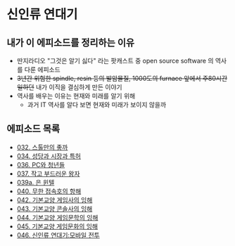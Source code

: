 # 신인류 연대기

## 내가 이 에피소드를 정리하는 이유

* 딴지라디오 "그것은 알기 싫다" 라는 팟캐스트 중 open source software 의 역사를 다룬 에피소드
* ~~3년간 위험한 spindle, resin 등의 발암물질, 1000도의 furnace 앞에서 주80시간 일하던~~ 내가 이직을 결심하게 만든 이야기
* 역사를 배우는 이유는 현재와 미래를 알기 위해
  * 과거 IT 역사를 알다 보면 현재와 미래가 보이지 않을까

## 에피소드 목록

* [032. 스톨만의 좋까](https://soundcloud.com/ddanzi/u-32?in=wanderatdawn/sets/ddanzi-xsfm)
* [034. 성당과 시장과 특허](https://soundcloud.com/ddanzi/u-34?in=wanderatdawn/sets/ddanzi-xsfm)
* [036. PC와 청년들](https://soundcloud.com/ddanzi/u-36?in=wanderatdawn/sets/ddanzi-xsfm)
* [037. 작고 부드러운 왕자](https://soundcloud.com/ddanzi/u-37?in=wanderatdawn/sets/ddanzi-xsfm)
* [039a. 은 윈텔](https://soundcloud.com/ddanzi/u-39?in=wanderatdawn/sets/ddanzi-xsfm)
* [040. 무한 접속호의 항해](https://soundcloud.com/ddanzi/u-40?in=wanderatdawn/sets/ddanzi-xsfm)
* [042. 기본교양 게임사의 잉해](https://soundcloud.com/ddanzi/u-42?in=wanderatdawn/sets/ddanzi-xsfm)
* [043. 기본교양 콘솔사의 잉해](https://soundcloud.com/ddanzi/u-43?in=wanderatdawn/sets/ddanzi-xsfm)
* [044. 기본교양 게임문학의 잉해](https://soundcloud.com/ddanzi/u-44?in=wanderatdawn/sets/ddanzi-xsfm)
* [045. 기본교양 게임문화의 잉해](https://soundcloud.com/ddanzi/u-45?in=wanderatdawn/sets/ddanzi-xsfm)
* [046. 신인류 연대기:모바일 전투](https://soundcloud.com/ddanzi/u-46?in=wanderatdawn/sets/ddanzi-xsfm)
